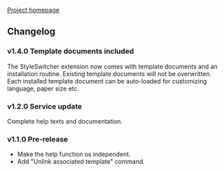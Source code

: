 [Project homepage](index)

## Changelog

### v1.4.0 Template documents included

The StyleSwitcher extension now comes with template documents 
and an installation routine. Existing template documents will
not be overwritten. Each installed template document can be 
auto-loaded for customizing language, paper size etc.


### v1.2.0 Service update

Complete help texts and documentation.

### v1.1.0 Pre-release

- Make the help function os independent.
- Add "Unlink associated template" command.